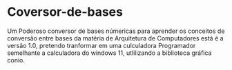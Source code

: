 # Coversor-de-bases
Um Poderoso conversor de bases númericas para aprender os conceitos de conversão entre bases da matéria de Arquitetura de Computadores
está é a versão 1.0, pretendo tranformar em uma culculadora Programador semelhante a calculadora do windows 11, utlilizando a biblioteca gráfica conio.

